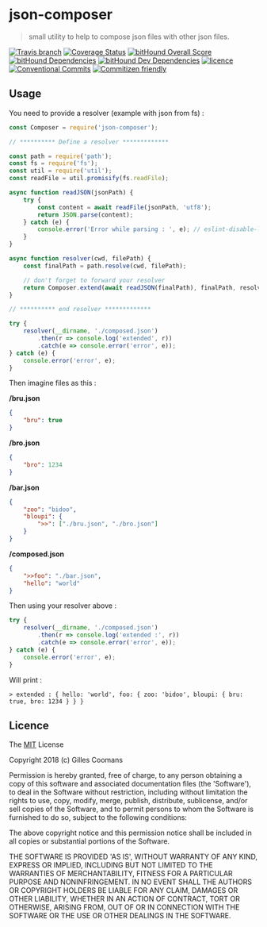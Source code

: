 # json-composer

> small utility to help to compose json files with other json files.

[![Travis branch](https://img.shields.io/travis/nomocas/json-composer/master.svg)](https://travis-ci.org/nomocas/json-composer)
[![Coverage Status](https://coveralls.io/repos/github/nomocas/json-composer/badge.svg?branch=master)](https://coveralls.io/github/nomocas/json-composer?branch=master)
[![bitHound Overall Score](https://www.bithound.io/github/nomocas/json-composer/badges/score.svg)](https://www.bithound.io/github/nomocas/json-composer)
[![bitHound Dependencies](https://www.bithound.io/github/nomocas/json-composer/badges/dependencies.svg)](https://www.bithound.io/github/nomocas/json-composer/master/dependencies/npm)
[![bitHound Dev Dependencies](https://www.bithound.io/github/nomocas/json-composer/badges/devDependencies.svg)](https://www.bithound.io/github/nomocas/json-composer/master/dependencies/npm)
[![licence](https://img.shields.io/npm/l/json-composer.svg)](https://spdx.org/licenses/MIT)
[![Conventional Commits](https://img.shields.io/badge/Conventional%20Commits-1.0.0-yellow.svg)](https://conventionalcommits.org)
[![Commitizen friendly](https://img.shields.io/badge/commitizen-friendly-brightgreen.svg)](http://commitizen.github.io/cz-cli/)

## Usage

You need to provide a resolver (example with json from fs) :

```javascript
const Composer = require('json-composer');

// ********** Define a resolver *************

const path = require('path');
const fs = require('fs');
const util = require('util');
const readFile = util.promisify(fs.readFile);

async function readJSON(jsonPath) {
    try {
        const content = await readFile(jsonPath, 'utf8');
        return JSON.parse(content);
    } catch (e) {
        console.error('Error while parsing : ', e); // eslint-disable-line no-console
    }
}

async function resolver(cwd, filePath) {
    const finalPath = path.resolve(cwd, filePath);

    // don't forget to forward your resolver
    return Composer.extend(await readJSON(finalPath), finalPath, resolver);
}

// ********** end resolver *************

try {
    resolver(__dirname, './composed.json')
        .then(r => console.log('extended', r))
        .catch(e => console.error('error', e));
} catch (e) {
    console.error('error', e);
}
```

Then imagine files as this : 

__/bru.json__
```json 
{
    "bru": true
}
```

__/bro.json__
```json 
{
    "bro": 1234
}
```

__/bar.json__
```json 
{
    "zoo": "bidoo",
    "bloupi": {
        ">>": ["./bru.json", "./bro.json"]
    }
}
```

__/composed.json__
```json 
{
    ">>foo": "./bar.json",
    "hello": "world"
}
```

Then using your resolver above : 

```javascript
try {
    resolver(__dirname, './composed.json')
        .then(r => console.log('extended :', r))
        .catch(e => console.error('error', e));
} catch (e) {
    console.error('error', e);
}
```

Will print :

```shell
> extended : { hello: 'world', foo: { zoo: 'bidoo', bloupi: { bru: true, bro: 1234 } } }
```

## Licence

The [MIT](http://opensource.org/licenses/MIT) License

Copyright 2018 (c) Gilles Coomans

Permission is hereby granted, free of charge, to any person obtaining a copy of this software and associated documentation files (the 'Software'), to deal in the Software without restriction, including without limitation the rights to use, copy, modify, merge, publish, distribute, sublicense, and/or sell copies of the Software, and to permit persons to whom the Software is furnished to do so, subject to the following conditions:

The above copyright notice and this permission notice shall be included in all copies or substantial portions of the Software.

THE SOFTWARE IS PROVIDED 'AS IS', WITHOUT WARRANTY OF ANY KIND, EXPRESS OR IMPLIED, INCLUDING BUT NOT LIMITED TO THE WARRANTIES OF MERCHANTABILITY, FITNESS FOR A PARTICULAR PURPOSE AND NONINFRINGEMENT. IN NO EVENT SHALL THE AUTHORS OR COPYRIGHT HOLDERS BE LIABLE FOR ANY CLAIM, DAMAGES OR OTHER LIABILITY, WHETHER IN AN ACTION OF CONTRACT, TORT OR OTHERWISE, ARISING FROM, OUT OF OR IN CONNECTION WITH THE SOFTWARE OR THE USE OR OTHER DEALINGS IN THE SOFTWARE.
